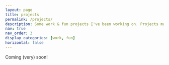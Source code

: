 ```yaml
---
layout: page
title: projects
permalink: /projects/
description: Some work & fun projects I've been working on. Projects marked with a ✅ are completed, and projects marked with a 🛠️ are currently ongoing.
nav: true
nav_order: 3
display_categories: [work, fun]
horizontal: false
---
```


Coming (very) soon!


